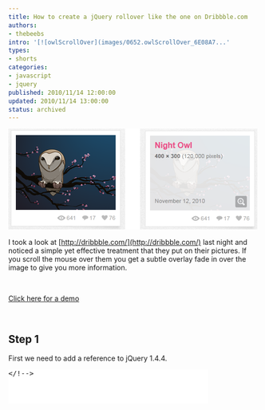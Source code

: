 ```yaml
---
title: How to create a jQuery rollover like the one on Dribbble.com
authors:
- thebeebs
intro: '[![owlScrollOver](images/0652.owlScrollOver_6E08A7...'
types:
- shorts
categories:
- javascript
- jquery
published: 2010/11/14 12:00:00
updated: 2010/11/14 13:00:00
status: archived
---
```


[![owlScrollOver](images/0652.owlScrollOver_6E08A702.png "owlScrollOver")](http://dribbble.com/ "http://dribbble.com/")

I took a look at [http://dribbble.com/](http://dribbble.com/) last night and noticed a simple yet effective treatment that they put on their pictures. If you scroll the mouse over them you get a subtle overlay fade in over the image to give you more information.

&#160;

[Click here for a demo](http://www.thebeebs.co.uk/demos/dribbble/dribbble.htm)

&#160;

## Step 1

First we need to add a reference to jQuery 1.4.4.
  <div style="padding-bottom: 0px; margin: 0px; padding-left: 0px; padding-right: 0px; display: inline; float: none; padding-top: 0px" id="scid:9D7513F9-C04C-4721-824A-2B34F0212519:ff35dcb4-8459-48d2-a087-de071faf6b66" class="wlWriterEditableSmartContent"><pre style=" width: 400px; height: 68px;background-color:White;overflow: auto;"><div><!--

code highlighting produced by Actipro CodeHighlighter (freeware)
http://www.CodeHighlighter.com/

--><span style="color: #0000FF;"><</span><span style="color: #800000;">script </span><span style="color: #FF0000;">src</span><span style="color: #0000FF;">="http://ajax.microsoft.com/ajax/jquery/jquery-1.4.4.min.js"</span><span style="color: #FF0000;"> language</span><span style="color: #0000FF;">="javascript"</span><span style="color: #FF0000;">
        type</span><span style="color: #0000FF;">="text/javascript"</span><span style="color: #0000FF;">></</span><span style="color: #800000;">script</span><span style="color: #0000FF;">></span></!--

code></div></pre><!-- Code inserted with Steve Dunn's Windows Live Writer Code Formatter Plugin.  http://dunnhq.com --></!--></div>

## Step 2

Add the HTML mark-up for the pictures. I have added a DIV with a class called poloroid (I've just realised that should have been spelt polaroid, whoops), this contains the Image, and a DIV with the class name overlay. This overlay contain 3 tags a **H2**, **H3** and a **H4** which will hold the title, information and date respectively.

<div style="padding-bottom: 0px; margin: 0px; padding-left: 0px; padding-right: 0px; display: inline; float: none; padding-top: 0px" id="scid:9D7513F9-C04C-4721-824A-2B34F0212519:82456926-1759-49d5-a431-c6f7bc25f310" class="wlWriterEditableSmartContent"><pre style=" width: 400px; height: 344px;background-color:White;overflow: auto;"><div><!--

code highlighting produced by Actipro CodeHighlighter (freeware)
http://www.CodeHighlighter.com/

--><span style="color: #000000;">    </span><span style="color: #0000FF;"><</span><span style="color: #800000;">div </span><span style="color: #FF0000;">class</span><span style="color: #0000FF;">="poloroid"</span><span style="color: #0000FF;">></span><span style="color: #000000;">
        </span><span style="color: #0000FF;"><</span><span style="color: #800000;">img </span><span style="color: #FF0000;">class</span><span style="color: #0000FF;">="image"</span><span style="color: #FF0000;"> src</span><span style="color: #0000FF;">="images/ballon.png"</span><span style="color: #FF0000;"> </span><span style="color: #0000FF;">/></span><span style="color: #000000;">
        </span><span style="color: #0000FF;"><</span><span style="color: #800000;">div </span><span style="color: #FF0000;">class</span><span style="color: #0000FF;">="overlay"</span><span style="color: #0000FF;">></span><span style="color: #000000;">
        </span><span style="color: #0000FF;"><</span><span style="color: #800000;">h2</span><span style="color: #0000FF;">></span><span style="color: #000000;">Ballon Girl</span><span style="color: #0000FF;"></</span><span style="color: #800000;">h2</span><span style="color: #0000FF;">></span><span style="color: #000000;">
        </span><span style="color: #0000FF;"><</span><span style="color: #800000;">h3</span><span style="color: #0000FF;">><</span><span style="color: #800000;">b</span><span style="color: #0000FF;">></span><span style="color: #000000;">400 x 300 </span><span style="color: #0000FF;"></</span><span style="color: #800000;">b</span><span style="color: #0000FF;">></span><span style="color: #000000;">(1200000 pixels)</span><span style="color: #0000FF;"></</span><span style="color: #800000;">h3</span><span style="color: #0000FF;">></span><span style="color: #000000;">
        </span><span style="color: #0000FF;"><</span><span style="color: #800000;">h4</span><span style="color: #0000FF;">></span><span style="color: #000000;">November 2010</span><span style="color: #0000FF;"></</span><span style="color: #800000;">h4</span><span style="color: #0000FF;">></span><span style="color: #000000;">
        </span><span style="color: #0000FF;"></</span><span style="color: #800000;">div</span><span style="color: #0000FF;">></span><span style="color: #000000;">
    </span><span style="color: #0000FF;"></</span><span style="color: #800000;">div</span><span style="color: #0000FF;">></span><span style="color: #000000;">
    </span><span style="color: #0000FF;"><</span><span style="color: #800000;">div </span><span style="color: #FF0000;">class</span><span style="color: #0000FF;">="poloroid"</span><span style="color: #0000FF;">></span><span style="color: #000000;">
        </span><span style="color: #0000FF;"><</span><span style="color: #800000;">img </span><span style="color: #FF0000;">class</span><span style="color: #0000FF;">="image"</span><span style="color: #FF0000;"> src</span><span style="color: #0000FF;">="images/ballon2.png"</span><span style="color: #FF0000;"> </span><span style="color: #0000FF;">/></span><span style="color: #000000;">
        </span><span style="color: #0000FF;"><</span><span style="color: #800000;">div </span><span style="color: #FF0000;">class</span><span style="color: #0000FF;">="overlay"</span><span style="color: #0000FF;">></span><span style="color: #000000;">
        </span><span style="color: #0000FF;"><</span><span style="color: #800000;">h2</span><span style="color: #0000FF;">></span><span style="color: #000000;">Ballon Girl 2</span><span style="color: #0000FF;"></</span><span style="color: #800000;">h2</span><span style="color: #0000FF;">></span><span style="color: #000000;">
        </span><span style="color: #0000FF;"><</span><span style="color: #800000;">h3</span><span style="color: #0000FF;">><</span><span style="color: #800000;">b</span><span style="color: #0000FF;">></span><span style="color: #000000;">400 x 300 </span><span style="color: #0000FF;"></</span><span style="color: #800000;">b</span><span style="color: #0000FF;">></span><span style="color: #000000;">(1200000 pixels)</span><span style="color: #0000FF;"></</span><span style="color: #800000;">h3</span><span style="color: #0000FF;">></span><span style="color: #000000;">
        </span><span style="color: #0000FF;"><</span><span style="color: #800000;">h4</span><span style="color: #0000FF;">></span><span style="color: #000000;">November 2010</span><span style="color: #0000FF;"></</span><span style="color: #800000;">h4</span><span style="color: #0000FF;">></span><span style="color: #000000;">
        </span><span style="color: #0000FF;"></</span><span style="color: #800000;">div</span><span style="color: #0000FF;">></span><span style="color: #000000;">
    </span><span style="color: #0000FF;"></</span><span style="color: #800000;">div</span><span style="color: #0000FF;">></span></!--

code></div></pre><!-- Code inserted with Steve Dunn's Windows Live Writer Code Formatter Plugin.  http://dunnhq.com --></!--></div>

## Step 3

Next up add the CSS to style the content and make it look like a polaroid. There is nothing worth mentioning here other than the fact that I gave the overlay class a z-index of 1 so that it is higher than the image.

  <div style="padding-bottom: 0px; margin: 0px; padding-left: 0px; padding-right: 0px; display: inline; float: none; padding-top: 0px" id="scid:9D7513F9-C04C-4721-824A-2B34F0212519:101d650a-5f97-40f4-9202-f8bfeba9d20e" class="wlWriterEditableSmartContent"><pre style=" width: 400px; height: 604px;background-color:White;overflow: auto;"><div><!--

code highlighting produced by Actipro CodeHighlighter (freeware)
http://www.CodeHighlighter.com/

--><span style="color: #800000;"><style>
    .poloroid
    </span><span style="color: #000000;">{</span><span style="color: #FF0000;">
        position</span><span style="color: #000000;">:</span><span style="color: #0000FF;"> relative</span><span style="color: #000000;">;</span><span style="color: #FF0000;">
        border</span><span style="color: #000000;">:</span><span style="color: #0000FF;"> 1px solid #E5E5E5</span><span style="color: #000000;">;</span><span style="color: #FF0000;">
        width</span><span style="color: #000000;">:</span><span style="color: #0000FF;"> 220px</span><span style="color: #000000;">;</span><span style="color: #FF0000;">
        height</span><span style="color: #000000;">:</span><span style="color: #0000FF;"> 190px</span><span style="color: #000000;">;</span><span style="color: #FF0000;">
        display</span><span style="color: #000000;">:</span><span style="color: #0000FF;"> block</span><span style="color: #000000;">;</span><span style="color: #FF0000;">
        float</span><span style="color: #000000;">:</span><span style="color: #0000FF;">left</span><span style="color: #000000;">;</span><span style="color: #FF0000;">
        margin-right</span><span style="color: #000000;">:</span><span style="color: #0000FF;">10px</span><span style="color: #000000;">;</span><span style="color: #FF0000;">
        background-color</span><span style="color: #000000;">:</span><span style="color: #0000FF;">#fff</span><span style="color: #000000;">;</span><span style="color: #FF0000;">
    </span><span style="color: #000000;">}</span><span style="color: #800000;">
    .image
    </span><span style="color: #000000;">{</span><span style="color: #FF0000;">
        position</span><span style="color: #000000;">:</span><span style="color: #0000FF;"> absolute</span><span style="color: #000000;">;</span><span style="color: #FF0000;">
        top</span><span style="color: #000000;">:</span><span style="color: #0000FF;"> 10px</span><span style="color: #000000;">;</span><span style="color: #FF0000;">
        left</span><span style="color: #000000;">:</span><span style="color: #0000FF;"> 10px</span><span style="color: #000000;">;</span><span style="color: #FF0000;">
    </span><span style="color: #000000;">}</span><span style="color: #800000;">
    .overlay
    </span><span style="color: #000000;">{</span><span style="color: #FF0000;">
        position</span><span style="color: #000000;">:</span><span style="color: #0000FF;">absolute</span><span style="color: #000000;">;</span><span style="color: #FF0000;">
        top</span><span style="color: #000000;">:</span><span style="color: #0000FF;"> 10px</span><span style="color: #000000;">;</span><span style="color: #FF0000;">
        left</span><span style="color: #000000;">:</span><span style="color: #0000FF;"> 10px</span><span style="color: #000000;">;</span><span style="color: #FF0000;">
        width</span><span style="color: #000000;">:</span><span style="color: #0000FF;">200px</span><span style="color: #000000;">;</span><span style="color: #FF0000;">
        height</span><span style="color: #000000;">:</span><span style="color: #0000FF;">150px</span><span style="color: #000000;">;</span><span style="color: #FF0000;">
        background-color</span><span style="color: #000000;">:</span><span style="color: #0000FF;">#E5E5E5</span><span style="color: #000000;">;</span><span style="color: #FF0000;">
        z-index</span><span style="color: #000000;">:</span><span style="color: #0000FF;">1</span><span style="color: #000000;">;</span><span style="color: #FF0000;">      

    </span><span style="color: #000000;">}</span><span style="color: #800000;">
    .overlay h2
    </span><span style="color: #000000;">{</span><span style="color: #FF0000;">
        color</span><span style="color: #000000;">:</span><span style="color: #0000FF;">#ea4c88</span><span style="color: #000000;">;</span><span style="color: #FF0000;">
        font-size</span><span style="color: #000000;">:</span><span style="color: #0000FF;">16px</span><span style="color: #000000;">;</span><span style="color: #FF0000;">
        font-weight</span><span style="color: #000000;">:</span><span style="color: #0000FF;">bold</span><span style="color: #000000;">;</span><span style="color: #FF0000;">
        font-family</span><span style="color: #000000;">:</span><span style="color: #0000FF;">Arial</span><span style="color: #000000;">;</span><span style="color: #FF0000;">
        margin</span><span style="color: #000000;">:</span><span style="color: #0000FF;">0px</span><span style="color: #000000;">;</span><span style="color: #FF0000;">
        margin-left</span><span style="color: #000000;">:</span><span style="color: #0000FF;">10px</span><span style="color: #000000;">;</span><span style="color: #FF0000;">
        margin-top</span><span style="color: #000000;">:</span><span style="color: #0000FF;">10px</span><span style="color: #000000;">;</span><span style="color: #FF0000;"> 
        margin-bottom</span><span style="color: #000000;">:</span><span style="color: #0000FF;">5px</span><span style="color: #000000;">;</span><span style="color: #FF0000;">       
        line-height</span><span style="color: #000000;">:</span><span style="color: #0000FF;">17px</span><span style="color: #000000;">;</span><span style="color: #FF0000;">
    </span><span style="color: #000000;">}</span><span style="color: #800000;">
    .overlay h3
    </span><span style="color: #000000;">{</span><span style="color: #FF0000;">
        color</span><span style="color: #000000;">:</span><span style="color: #0000FF;">#898989</span><span style="color: #000000;">;</span><span style="color: #FF0000;">
        font-size</span><span style="color: #000000;">:</span><span style="color: #0000FF;">10px</span><span style="color: #000000;">;</span><span style="color: #FF0000;">
        font-family</span><span style="color: #000000;">:</span><span style="color: #0000FF;">Arial</span><span style="color: #000000;">;</span><span style="color: #FF0000;">
        margin</span><span style="color: #000000;">:</span><span style="color: #0000FF;">0px</span><span style="color: #000000;">;</span><span style="color: #FF0000;">
        margin-left</span><span style="color: #000000;">:</span><span style="color: #0000FF;">10px</span><span style="color: #000000;">;</span><span style="color: #FF0000;">
    </span><span style="color: #000000;">}</span><span style="color: #800000;">
    .overlay h4
    </span><span style="color: #000000;">{</span><span style="color: #FF0000;">
        position</span><span style="color: #000000;">:</span><span style="color: #0000FF;">absolute</span><span style="color: #000000;">;</span><span style="color: #FF0000;">
        bottom</span><span style="color: #000000;">:</span><span style="color: #0000FF;">10px</span><span style="color: #000000;">;</span><span style="color: #FF0000;">
        color</span><span style="color: #000000;">:</span><span style="color: #0000FF;">#898989</span><span style="color: #000000;">;</span><span style="color: #FF0000;">
        font-size</span><span style="color: #000000;">:</span><span style="color: #0000FF;">10px</span><span style="color: #000000;">;</span><span style="color: #FF0000;">
        font-family</span><span style="color: #000000;">:</span><span style="color: #0000FF;">Arial</span><span style="color: #000000;">;</span><span style="color: #FF0000;">
        margin</span><span style="color: #000000;">:</span><span style="color: #0000FF;">0px</span><span style="color: #000000;">;</span><span style="color: #FF0000;">
        margin-left</span><span style="color: #000000;">:</span><span style="color: #0000FF;">10px</span><span style="color: #000000;">;</span><span style="color: #FF0000;">
    </span><span style="color: #000000;">}</span><span style="color: #800000;">
</style></span></!--

code></div></pre><!-- Code inserted with Steve Dunn's Windows Live Writer Code Formatter Plugin.  http://dunnhq.com --></!--></div>

## Step 4

Firstly add a&#160; jQuery ready function that will fire when the document is ready, this should call the **setUp** function.

&#160;

<div style="padding-bottom: 0px; margin: 0px; padding-left: 0px; padding-right: 0px; display: inline; float: none; padding-top: 0px" id="scid:9D7513F9-C04C-4721-824A-2B34F0212519:21bbb486-8080-409e-90c9-5e8395a4a820" class="wlWriterEditableSmartContent"><pre style=" width: 400px; height: 83px;background-color:White;overflow: auto;"><div><!--

code highlighting produced by Actipro CodeHighlighter (freeware)
http://www.CodeHighlighter.com/

--><span style="color: #000000;">$(document).ready(</span><span style="color: #0000FF;">function</span><span style="color: #000000;"> () {
    setUp();
});        
</span></!--

code></div></pre><!-- Code inserted with Steve Dunn's Windows Live Writer Code Formatter Plugin.  http://dunnhq.com --></!--></div>

## Step 5

Add the setup function, the first line of this function hides all of the objects with an overlay class. If for some reason JavaScript isn't working then the overlay will be visible over the image by default so the website will still be operational.

Next add a **mouseenter** event to all objects with the image class. We use an anonymous function which will be fired when&#160; the mouse enters the boundary of the image object. The **mouseenter** function passes over a parameter named **e**. If you check **e.srcElement** it will provide a reference to the the image object that fired the event. This is useful as we can now find the overlay object that relates to that image specifically. We do this by referencing the parent object by calling **.parent()** (which should be the DIV with the polaroid class) and then using the **.find()** method on that element to find the the child object with the **.overlay** class.

Next add a **mouseleave** event to the **.overlay** object. This will be called when the mouse leaves the boundary of the overlay object. We use the same parent trick on this element to find the overlay object (this might seem incorrect as we should have a reference to the overlay object from the e.srcElement. However, I found this buggy and this approach worked much more reliably) 

<div style="padding-bottom: 0px; margin: 0px; padding-left: 0px; padding-right: 0px; display: inline; float: none; padding-top: 0px" id="scid:9D7513F9-C04C-4721-824A-2B34F0212519:8bac2f64-625d-474b-969b-f69be74d0e5e" class="wlWriterEditableSmartContent"><pre style=" width: 400px; height: 265px;background-color:White;overflow: auto;"><div><!--

code highlighting produced by Actipro CodeHighlighter (freeware)
http://www.CodeHighlighter.com/

--><span style="color: #0000FF;">function</span><span style="color: #000000;"> setUp() 
{
    $(</span><span style="color: #000000;">'</span><span style="color: #000000;">.overlay</span><span style="color: #000000;">'</span><span style="color: #000000;">).hide();

    $(</span><span style="color: #000000;">'</span><span style="color: #000000;">.image</span><span style="color: #000000;">'</span><span style="color: #000000;">).mouseenter(</span><span style="color: #0000FF;">function</span><span style="color: #000000;"> (e) {
        $(e.srcElement).parent().find(</span><span style="color: #000000;">'</span><span style="color: #000000;">.overlay</span><span style="color: #000000;">'</span><span style="color: #000000;">).fadeTo(</span><span style="color: #000000;">300</span><span style="color: #000000;">, </span><span style="color: #000000;">0.95</span><span style="color: #000000;">);
    });

    $(</span><span style="color: #000000;">'</span><span style="color: #000000;">.overlay</span><span style="color: #000000;">'</span><span style="color: #000000;">).mouseleave(</span><span style="color: #0000FF;">function</span><span style="color: #000000;"> (e) {
        $(e.srcElement).parent().find(</span><span style="color: #000000;">'</span><span style="color: #000000;">.overlay</span><span style="color: #000000;">'</span><span style="color: #000000;">).fadeOut();
    });
}</span></!--

code></div></pre><!-- Code inserted with Steve Dunn's Windows Live Writer Code Formatter Plugin.  http://dunnhq.com --></!--></div>

In a nut shell that's it.
